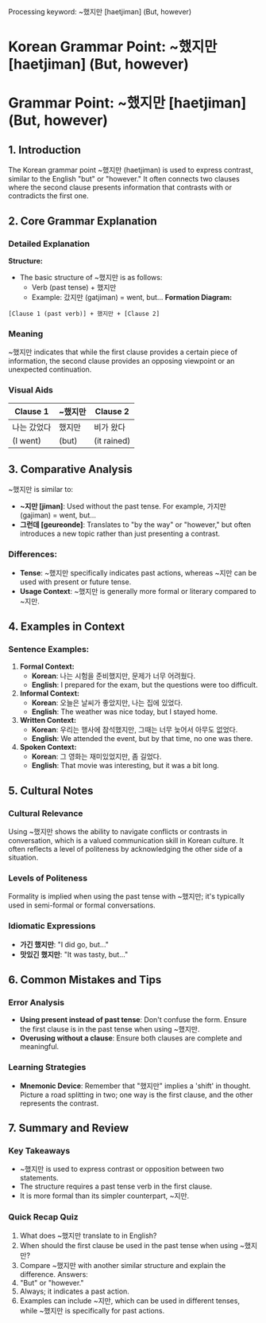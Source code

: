 Processing keyword: ~했지만 [haetjiman] (But, however)
# Korean Grammar Point: ~했지만 [haetjiman] (But, however)
# Grammar Point: ~했지만 [haetjiman] (But, however)
## 1. Introduction
The Korean grammar point ~했지만 (haetjiman) is used to express contrast, similar to the English "but" or "however." It often connects two clauses where the second clause presents information that contrasts with or contradicts the first one.
## 2. Core Grammar Explanation
### Detailed Explanation
**Structure:** 
- The basic structure of ~했지만 is as follows:
  - Verb (past tense) + 했지만
  - Example: 갔지만 (gatjiman) = went, but...
**Formation Diagram:**
```plaintext
[Clause 1 (past verb)] + 했지만 + [Clause 2]
```
### Meaning
~했지만 indicates that while the first clause provides a certain piece of information, the second clause provides an opposing viewpoint or an unexpected continuation.
### Visual Aids
| Clause 1            | ~했지만   | Clause 2                  |
|---------------------|-----------|---------------------------|
| 나는 갔었다          | 했지만     | 비가 왔다                  |
| (I went)            | (but)      | (it rained)               |
## 3. Comparative Analysis
~했지만 is similar to:
- **~지만 [jiman]**: Used without the past tense. For example, 가지만 (gajiman) = went, but...
- **그런데 [geureonde]**: Translates to "by the way" or "however," but often introduces a new topic rather than just presenting a contrast.
### Differences:
- **Tense**: ~했지만 specifically indicates past actions, whereas ~지만 can be used with present or future tense.
- **Usage Context**: ~했지만 is generally more formal or literary compared to ~지만.
## 4. Examples in Context
### Sentence Examples:
1. **Formal Context:**
   - **Korean**: 나는 시험을 준비했지만, 문제가 너무 어려웠다.
   - **English**: I prepared for the exam, but the questions were too difficult.
2. **Informal Context:**
   - **Korean**: 오늘은 날씨가 좋았지만, 나는 집에 있었다.
   - **English**: The weather was nice today, but I stayed home.
3. **Written Context:**
   - **Korean**: 우리는 행사에 참석했지만, 그때는 너무 늦어서 아무도 없었다.
   - **English**: We attended the event, but by that time, no one was there.
4. **Spoken Context:**
   - **Korean**: 그 영화는 재미있었지만, 좀 길었다.
   - **English**: That movie was interesting, but it was a bit long.
## 5. Cultural Notes
### Cultural Relevance
Using ~했지만 shows the ability to navigate conflicts or contrasts in conversation, which is a valued communication skill in Korean culture. It often reflects a level of politeness by acknowledging the other side of a situation. 
### Levels of Politeness
Formality is implied when using the past tense with ~했지만; it's typically used in semi-formal or formal conversations. 
### Idiomatic Expressions
- **가긴 했지만**: "I did go, but..."
- **맛있긴 했지만**: "It was tasty, but..."
## 6. Common Mistakes and Tips
### Error Analysis
- **Using present instead of past tense**: Don't confuse the form. Ensure the first clause is in the past tense when using ~했지만.
- **Overusing without a clause**: Ensure both clauses are complete and meaningful.
### Learning Strategies
- **Mnemonic Device**: Remember that "했지만" implies a 'shift' in thought. Picture a road splitting in two; one way is the first clause, and the other represents the contrast.
## 7. Summary and Review
### Key Takeaways
- ~했지만 is used to express contrast or opposition between two statements.
- The structure requires a past tense verb in the first clause.
- It is more formal than its simpler counterpart, ~지만.
### Quick Recap Quiz
1. What does ~했지만 translate to in English?
2. When should the first clause be used in the past tense when using ~했지만?
3. Compare ~했지만 with another similar structure and explain the difference.
Answers:
1. "But" or "however."
2. Always; it indicates a past action.
3. Examples can include ~지만, which can be used in different tenses, while ~했지만 is specifically for past actions.
